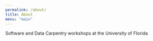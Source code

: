```yaml
---
permalink: /about/
title: About
menu: "main"
---
```


Software and Data Carpentry workshops at the University of Florida
